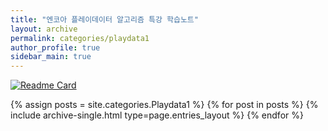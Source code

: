 ```yaml
---
title: "엔코아 플레이데이터 알고리즘 특강 학습노트"
layout: archive
permalink: categories/playdata1
author_profile: true
sidebar_main: true
---
```


[![Readme Card](https://github-readme-stats.vercel.app/api/pin/?username=iceman-brandon&repo=TIL&theme=tokyonight)](https://github.com/iceman-brandon/TIL)

{% assign posts = site.categories.Playdata1 %}
{% for post in posts %} {% include archive-single.html type=page.entries_layout %} {% endfor %}

